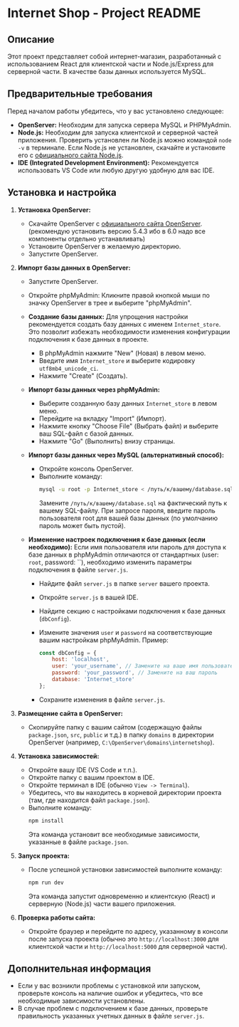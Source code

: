 # Internet Shop - Project README

## Описание

Этот проект представляет собой интернет-магазин, разработанный с использованием React для клиентской части и Node.js/Express для серверной части.  В качестве базы данных используется MySQL.

## Предварительные требования

Перед началом работы убедитесь, что у вас установлено следующее:

*   **OpenServer:**  Необходим для запуска сервера MySQL и PHPMyAdmin.
*   **Node.js:**  Необходим для запуска клиентской и серверной частей приложения.  Проверить установлен ли Node.js можно командой `node -v` в терминале.  Если Node.js не установлен, скачайте и установите его с [официального сайта Node.js](https://nodejs.org/).
*   **IDE (Integrated Development Environment):**  Рекомендуется использовать VS Code или любую другую удобную для вас IDE.

## Установка и настройка

1.  **Установка OpenServer:**

    *   Скачайте OpenServer с [официального сайта OpenServer](https://ospanel.io/index.php?r=site/download). (рекомендую установить версию 5.4.3 ибо в 6.0 надо все компоненты отдельно устанавливать)
    *   Установите OpenServer в желаемую директорию.
    *   Запустите OpenServer.

2.  **Импорт базы данных в OpenServer:**

    *   Запустите OpenServer.
    *   Откройте phpMyAdmin:  Кликните правой кнопкой мыши по значку OpenServer в трее и выберите "phpMyAdmin".

    *   **Создание базы данных:**  Для упрощения настройки рекомендуется создать базу данных с именем `Internet_store`. Это позволит избежать необходимости изменения конфигурации подключения к базе данных в проекте.
        *   В phpMyAdmin нажмите "New" (Новая) в левом меню.
        *   Введите имя `Internet_store` и выберите кодировку `utf8mb4_unicode_ci`.
        *   Нажмите "Create" (Создать).

    *   **Импорт базы данных через phpMyAdmin:**
        *   Выберите созданную базу данных `Internet_store` в левом меню.
        *   Перейдите на вкладку "Import" (Импорт).
        *   Нажмите кнопку "Choose File" (Выбрать файл) и выберите ваш SQL-файл с базой данных.
        *   Нажмите "Go" (Выполнить) внизу страницы.

    *   **Импорт базы данных через MySQL (альтернативный способ):**
        *   Откройте консоль OpenServer.
        *   Выполните команду:
            ```bash
            mysql -u root -p Internet_store < /путь/к/вашему/database.sql
            ```
            Замените `/путь/к/вашему/database.sql` на фактический путь к вашему SQL-файлу.  При запросе пароля, введите пароль пользователя root для вашей базы данных (по умолчанию пароль может быть пустой).

    *   **Изменение настроек подключения к базе данных (если необходимо):**  Если имя пользователя или пароль для доступа к базе данных в phpMyAdmin отличаются от стандартных (user: `root`, password: ``), необходимо изменить параметры подключения в файле `server.js`.
        *   Найдите файл `server.js` в папке `server` вашего проекта.
        *   Откройте `server.js` в вашей IDE.
        *   Найдите секцию с настройками подключения к базе данных (`dbConfig`).
        *   Измените значения `user` и `password` на соответствующие вашим настройкам phpMyAdmin.  Пример:

            ```javascript
            const dbConfig = {
                host: 'localhost',
                user: 'your_username', // Замените на ваше имя пользователя
                password: 'your_password', // Замените на ваш пароль
                database: 'Internet_store'
            };
            ```
        *   Сохраните изменения в файле `server.js`.

3.  **Размещение сайта в OpenServer:**

    *   Скопируйте папку с вашим сайтом (содержащую файлы `package.json`, `src`, `public` и т.д.) в папку `domains` в директории OpenServer (например, `C:\OpenServer\domains\internetshop`).

4.  **Установка зависимостей:**

    *   Откройте вашу IDE (VS Code и т.п.).
    *   Откройте папку с вашим проектом в IDE.
    *   Откройте терминал в IDE (обычно `View -> Terminal`).
    *   Убедитесь, что вы находитесь в корневой директории проекта (там, где находится файл `package.json`).
    *   Выполните команду:
        ```bash
        npm install
        ```
        Эта команда установит все необходимые зависимости, указанные в файле `package.json`.

5.  **Запуск проекта:**

    *   После успешной установки зависимостей выполните команду:
        ```bash
        npm run dev
        ```
        Эта команда запустит одновременно и клиентскую (React) и серверную (Node.js) части вашего приложения.

6.  **Проверка работы сайта:**

    *   Откройте браузер и перейдите по адресу, указанному в консоли после запуска проекта (обычно это `http://localhost:3000` для клиентской части и `http://localhost:5000` для серверной части).

## Дополнительная информация

*   Если у вас возникли проблемы с установкой или запуском, проверьте консоль на наличие ошибок и убедитесь, что все необходимые зависимости установлены.
*   В случае проблем с подключением к базе данных, проверьте правильность указанных учетных данных в файле `server.js`.

